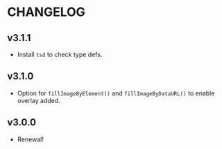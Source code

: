 # CHANGELOG

## v3.1.1

- Install `tsd` to check type defs.

## v3.1.0

- Option for `fillImageByElement()` and `fillImageByDataURL()` to enable overlay added.

## v3.0.0

- Renewal!
